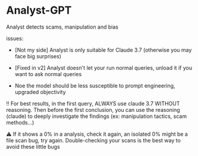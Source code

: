 # Analyst-GPT
Analyst detects scams, manipulation and bias

issues:
- [Not my side] Analyst is only suitable for Claude 3.7 (otherwise you may face big surprises)

- [Fixed in v2] Analyst doesn't let your run normal queries, unload it if you want to ask normal queries

- Noe the model should be less susceptible to prompt engineering, upgraded objectivity

‼️ For best results, in the first query, ALWAYS use claude 3.7 WITHOUT reasoning. Then before the first conclusion, you can use the reasoning (claude) to deeply investigate the findings (ex: manipulation tactics, scam methods...)

⚠️ If it shows a 0% in a analysis, check it again, an isolated 0% might be a file scan bug, try again. Double-checking your scans is the best way to avoid these little bugs
